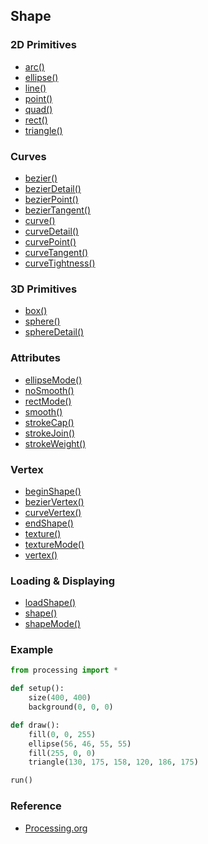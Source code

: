 ## Shape

### 2D Primitives

* [arc()](http://processing.org/reference/arc_.html)
* [ellipse()](http://processing.org/reference/ellipse_.html)
* [line()](http://processing.org/reference/line_.html)
* [point()](http://processing.org/reference/point_.html)
* [quad()](http://processing.org/reference/quad_.html)
* [rect()](http://processing.org/reference/rect_.html)
* [triangle()](http://processing.org/reference/triangle_.html)

### Curves

* [bezier()](http://processing.org/reference/bezier_.html)
* [bezierDetail()](http://processing.org/reference/bezierDetail_.html)
* [bezierPoint()](http://processing.org/reference/bezierPoint_.html)
* [bezierTangent()](http://processing.org/reference/bezierTangent_.html)
* [curve()](http://processing.org/reference/curve_.html)
* [curveDetail()](http://processing.org/reference/curveDetail_.html)
* [curvePoint()](http://processing.org/reference/curvePoint_.html)
* [curveTangent()](http://processing.org/reference/curveTangent_.html)
* [curveTightness()](http://processing.org/reference/curveTightness_.html)

### 3D Primitives

* [box()](http://processing.org/reference/box_.html)
* [sphere()](http://processing.org/reference/sphere_.html)
* [sphereDetail()](http://processing.org/reference/sphereDetail_.html)

### Attributes

* [ellipseMode()](http://processing.org/reference/ellipseMode_.html)
* [noSmooth()](http://processing.org/reference/noSmooth_.html)
* [rectMode()](http://processing.org/reference/rectMode_.html)
* [smooth()](http://processing.org/reference/smooth_.html)
* [strokeCap()](http://processing.org/reference/strokeCap_.html)
* [strokeJoin()](http://processing.org/reference/strokeJoin_.html)
* [strokeWeight()](http://processing.org/reference/strokeWeight_.html)

### Vertex

* [beginShape()](http://processing.org/reference/beginShape_.html)
* [bezierVertex()](http://processing.org/reference/bezierVertex_.html)
* [curveVertex()](http://processing.org/reference/curveVertex_.html)
* [endShape()](http://processing.org/reference/endShape_.html)
* [texture()](http://processing.org/reference/texture_.html)
* [textureMode()](http://processing.org/reference/textureMode_.html)
* [vertex()](http://processing.org/reference/vertex_.html)

### Loading & Displaying

* [loadShape()](http://processing.org/reference/loadShape_.html)
* [shape()](http://processing.org/reference/shape_.html)
* [shapeMode()](http://processing.org/reference/shapeMode_.html)

### Example

```python
from processing import *

def setup():
    size(400, 400)
    background(0, 0, 0)

def draw():
    fill(0, 0, 255)
    ellipse(56, 46, 55, 55)
    fill(255, 0, 0)
    triangle(130, 175, 158, 120, 186, 175)

run()
```


### Reference

* [Processing.org](http://processing.org/reference/)
